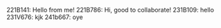 221B141: Hello from me!
221B786: Hi, good to collaborate!
231B109: hello
231V676: kjk
241b667: oye

